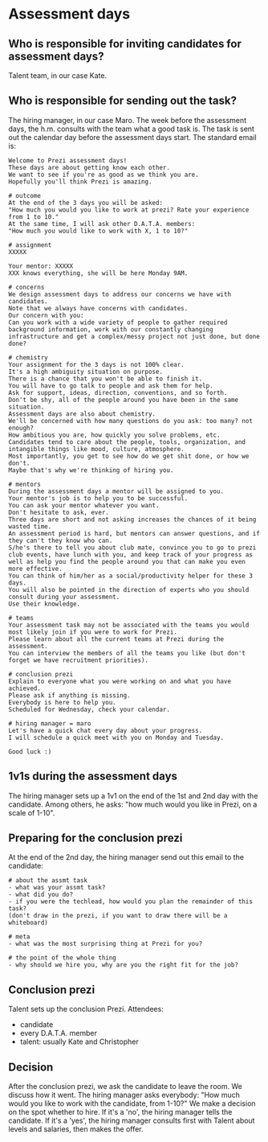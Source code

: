 Assessment days
===============

Who is responsible for inviting candidates for assessment days?
---------------------------------------------------------------
Talent team, in our case Kate.

Who is responsible for sending out the task?
--------------------------------------------
The hiring manager, in our case Maro.
The week before the assessment days, the h.m. consults with the team what a good task is.
The task is sent out the calendar day before the assessment days start.
The standard email is:

    Welcome to Prezi assessment days!
    These days are about getting know each other.
    We want to see if you're as good as we think you are.
    Hopefully you'll think Prezi is amazing.

    # outcome
    At the end of the 3 days you will be asked:
    "How much you would you like to work at prezi? Rate your experience from 1 to 10."
    At the same time, I will ask other D.A.T.A. members:
    "How much you would like to work with X, 1 to 10?"

    # assignment
    XXXXX

    Your mentor: XXXXX
    XXX knows everything, she will be here Monday 9AM.

    # concerns
    We design assessment days to address our concerns we have with candidates.
    Note that we always have concerns with candidates.
    Our concern with you:
    Can you work with a wide variety of people to gather required background information, work with our constantly changing infrastructure and get a complex/messy project not just done, but done done?

    # chemistry
    Your assignment for the 3 days is not 100% clear.
    It's a high ambiguity situation on purpose.
    There is a chance that you won't be able to finish it.
    You will have to go talk to people and ask them for help.
    Ask for support, ideas, direction, conventions, and so forth.
    Don't be shy, all of the people around you have been in the same situation.
    Assessment days are also about chemistry.
    We'll be concerned with how many questions do you ask: too many? not enough?
    How ambitious you are, how quickly you solve problems, etc.
    Candidates tend to care about the people, tools, organization, and intangible things like mood, culture, atmosphere.
    Most importantly, you get to see how do we get shit done, or how we don't.
    Maybe that's why we're thinking of hiring you.

    # mentors
    During the assessment days a mentor will be assigned to you.
    Your mentor's job is to help you to be successful.
    You can ask your mentor whatever you want.
    Don't hesitate to ask, ever.
    Three days are short and not asking increases the chances of it being wasted time.
    An assessment period is hard, but mentors can answer questions, and if they can't they know who can.
    S/he's there to tell you about club mate, convince you to go to prezi club events, have lunch with you, and keep track of your progress as well as help you find the people around you that can make you even more effective.
    You can think of him/her as a social/productivity helper for these 3 days.
    You will also be pointed in the direction of experts who you should consult during your assessment.
    Use their knowledge.

    # teams
    Your assessment task may not be associated with the teams you would most likely join if you were to work for Prezi.
    Please learn about all the current teams at Prezi during the assessment.
    You can interview the members of all the teams you like (but don't forget we have recruitment priorities).

    # conclusion prezi
    Explain to everyone what you were working on and what you have achieved.
    Please ask if anything is missing.
    Everybody is here to help you.
    Scheduled for Wednesday, check your calendar.

    # hiring manager = maro
    Let's have a quick chat every day about your progress.
    I will schedule a quick meet with you on Monday and Tuesday.

    Good luck :)

1v1s during the assessment days
-------------------------------
The hiring manager sets up a 1v1 on the end of the 1st and 2nd day with the candidate.
Among others, he asks: "how much would you like in Prezi, on a scale of 1-10".

Preparing for the conclusion prezi
----------------------------------
At the end of the 2nd day, the hiring manager send out this email to the candidate:

    # about the assmt task
    - what was your assmt task?
    - what did you do?
    - if you were the techlead, how would you plan the remainder of this task?
    (don't draw in the prezi, if you want to draw there will be a whiteboard)

    # meta
    - what was the most surprising thing at Prezi for you?

    # the point of the whole thing
    - why should we hire you, why are you the right fit for the job?

Conclusion prezi
----------------
Talent sets up the conclusion Prezi.
Attendees:
- candidate
- every D.A.T.A. member
- talent: usually Kate and Christopher

Decision
--------
After the conclusion prezi, we ask the candidate to leave the room.
We discuss how it went.
The hiring manager asks everybody:
"How much would you like to work with the candidate, from 1-10?"
We make a decision on the spot whether to hire.
If it's a 'no', the hiring manager tells the candidate.
If it's a 'yes', the hiring manager consults first with Talent about levels and salaries, then makes the offer.
